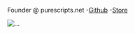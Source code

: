Founder @ purescripts.net
-[Github](https://github.com/purescripts-fivem/)
-[Store](store.purescripts.net)


![...](https://github-readme-stats.vercel.app/api?username=1Blaze&show_icons=true&theme=radical&show&count_private=true&hide=prs)
